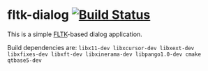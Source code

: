 # fltk-dialog [![Build Status](https://travis-ci.org/darealshinji/fltk-dialog.svg?branch=master)](https://travis-ci.org/darealshinji/fltk-dialog)

This is a simple [FLTK](http://www.fltk.org/)-based dialog application.

Build dependencies are: `libx11-dev libxcursor-dev libxext-dev libxfixes-dev libxft-dev libxinerama-dev libpango1.0-dev cmake qtbase5-dev`

